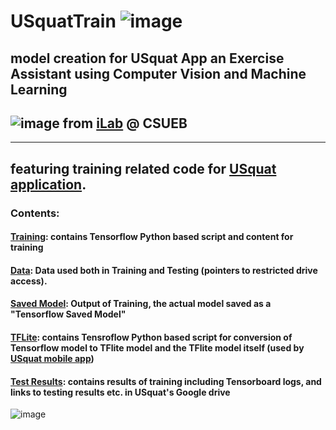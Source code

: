# USquatTrain  ![image](https://user-images.githubusercontent.com/11790686/115646183-8ac80f00-a2d6-11eb-8376-46c14078e2fb.png) 

## model creation for USquat App an Exercise Assistant using Computer Vision and Machine Learning
## ![image](https://user-images.githubusercontent.com/11790686/115646059-55232600-a2d6-11eb-905b-6b8bb37249ef.png)  from [iLab](http://borg.csueastbay.edu/~grewe/ilab/index.html) @ CSUEB  

---
## featuring training related code for [USquat application](https://github.com/grewe/USquat).


### Contents:

#### [Training](https://github.com/grewe/USquatTrain/tree/main/Training):  contains Tensorflow Python based script and content for training

#### [Data](https://github.com/grewe/USquatTrain/tree/main/Data):  Data used both in Training and Testing (pointers to restricted drive access).

#### [Saved Model](https://github.com/grewe/USquatTrain/tree/main/SavedModel):  Output of Training, the actual model saved as a "Tensorflow Saved Model"

#### [TFLite](https://drive.google.com/drive/folders/1__w0BdwhyE4I0rVr4JP5yF3TWG5cx06U?usp=sharing):  contains Tensroflow Python based script for conversion of Tensorflow model to TFlite model and the TFlite model itself (used by [USquat mobile app](https://github.com/grewe/USquat))

#### [Test Results](https://github.com/grewe/USquatTrain/tree/main/TestResults):  contains results of training including Tensorboard logs, and links to testing results etc. in USquat's Google drive


![image](https://user-images.githubusercontent.com/11790686/115645803-dcbc6500-a2d5-11eb-9a54-4cabe81bae2f.png)
